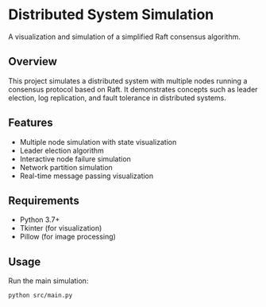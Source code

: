 # Distributed System Simulation

A visualization and simulation of a simplified Raft consensus algorithm.

## Overview
This project simulates a distributed system with multiple nodes running a consensus protocol based on Raft. 
It demonstrates concepts such as leader election, log replication, and fault tolerance in distributed systems.

## Features
- Multiple node simulation with state visualization
- Leader election algorithm
- Interactive node failure simulation
- Network partition simulation
- Real-time message passing visualization

## Requirements
- Python 3.7+
- Tkinter (for visualization)
- Pillow (for image processing)

## Usage
Run the main simulation:
```
python src/main.py
``` 